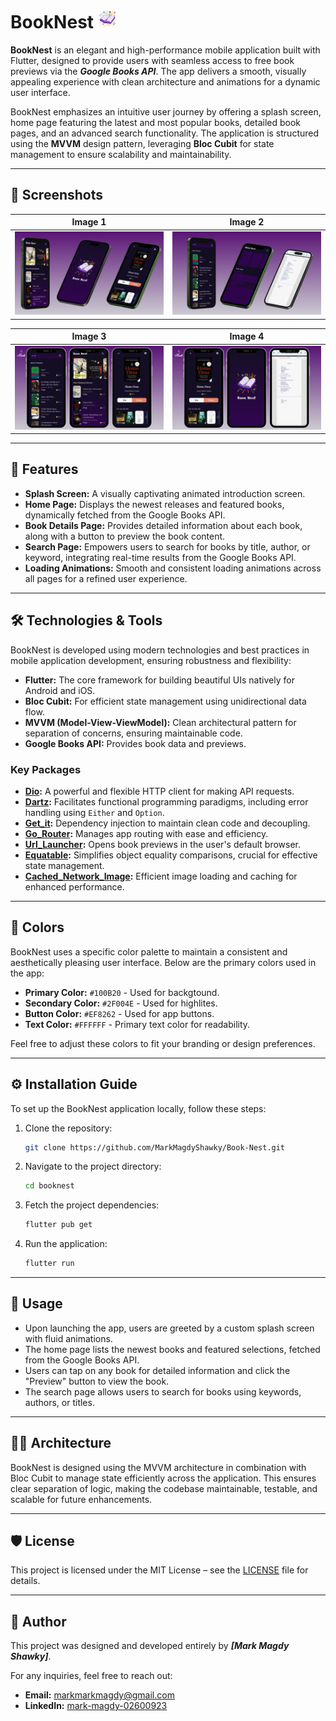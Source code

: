 # BookNest <img src="./App_screenshots/magicBook.png" alt="Logo" width="30"/>


**BookNest** is an elegant and high-performance mobile application built with Flutter, designed to provide users with seamless access to free book previews via the ***Google Books API***. The app delivers a smooth, visually appealing experience with clean architecture and animations for a dynamic user interface. 

BookNest emphasizes an intuitive user journey by offering a splash screen, home page featuring the latest and most popular books, detailed book pages, and an advanced search functionality. The application is structured using the **MVVM** design pattern, leveraging **Bloc Cubit** for state management to ensure scalability and maintainability.

---

## 📸 Screenshots

 Image 1 | Image 2 |
|---------|---------|
| ![Image 1](./App_screenshots/30.png) | ![Image 2](./App_screenshots/31.png) |

 Image 3 | Image 4 |
|---------|---------|
| ![Image 3](./App_screenshots/28.png) | ![Image 4](./App_screenshots/29.png) |

---
## 🚀 Features

- **Splash Screen:** A visually captivating animated introduction screen.
- **Home Page:** Displays the newest releases and featured books, dynamically fetched from the Google Books API.
- **Book Details Page:** Provides detailed information about each book, along with a button to preview the book content.
- **Search Page:** Empowers users to search for books by title, author, or keyword, integrating real-time results from the Google Books API.
- **Loading Animations:** Smooth and consistent loading animations across all pages for a refined user experience.

---

## 🛠️ Technologies & Tools

BookNest is developed using modern technologies and best practices in mobile application development, ensuring robustness and flexibility:

- **Flutter:** The core framework for building beautiful UIs natively for Android and iOS.
- **Bloc Cubit:** For efficient state management using unidirectional data flow.
- **MVVM (Model-View-ViewModel):** Clean architectural pattern for separation of concerns, ensuring maintainable code.
- **Google Books API:** Provides book data and previews.

### Key Packages

- **[Dio](https://pub.dev/packages/dio):** A powerful and flexible HTTP client for making API requests.
- **[Dartz](https://pub.dev/packages/dartz):** Facilitates functional programming paradigms, including error handling using `Either` and `Option`.
- **[Get_it](https://pub.dev/packages/get_it):** Dependency injection to maintain clean code and decoupling.
- **[Go_Router](https://pub.dev/packages/go_router):** Manages app routing with ease and efficiency.
- **[Url_Launcher](https://pub.dev/packages/url_launcher):** Opens book previews in the user's default browser.
- **[Equatable](https://pub.dev/packages/equatable):** Simplifies object equality comparisons, crucial for effective state management.
- **[Cached_Network_Image](https://pub.dev/packages/cached_network_image):** Efficient image loading and caching for enhanced performance.
  

---

## 🎨 Colors

BookNest uses a specific color palette to maintain a consistent and aesthetically pleasing user interface. Below are the primary colors used in the app:

- **Primary Color:** `#100B20` - Used for backgtound.
- **Secondary Color:** `#2F004E` - Used for highlites.
- **Button Color:** `#EF8262` - Used for app buttons.
- **Text Color:** `#FFFFFF` - Primary text color for readability.

Feel free to adjust these colors to fit your branding or design preferences.

---

## ⚙️ Installation Guide

To set up the BookNest application locally, follow these steps:

1. Clone the repository:
   ```bash
   git clone https://github.com/MarkMagdyShawky/Book-Nest.git
2. Navigate to the project directory:
   ```bash
   cd booknest
3. Fetch the project dependencies:
   ```bash
   flutter pub get
4. Run the application:
   ```bash
   flutter run

-----

## 📝 Usage
- Upon launching the app, users are greeted by a custom splash screen with fluid animations.
- The home page lists the newest books and featured selections, fetched from the Google Books API.
- Users can tap on any book for detailed information and click the "Preview" button to view the book.
- The search page allows users to search for books using keywords, authors, or titles.

----

## 👨‍💻 Architecture
BookNest is designed using the MVVM architecture in combination with Bloc Cubit to manage state efficiently across the application. This ensures clear separation of logic, making the codebase maintainable, testable, and scalable for future enhancements.

----

## 🛡️ License
This project is licensed under the MIT License – see the [LICENSE](LICENSE) file for details.

----

## 👤 Author

This project was designed and developed entirely by ***[Mark Magdy Shawky]***.

For any inquiries, feel free to reach out:

- **Email:** [markmarkmagdy@gmail.com](mailto:markmarkmagdy@gmail.com)
- **LinkedIn:** [mark-magdy-02600923](https://linkedin.com/in/mark-magdy-02600923)

